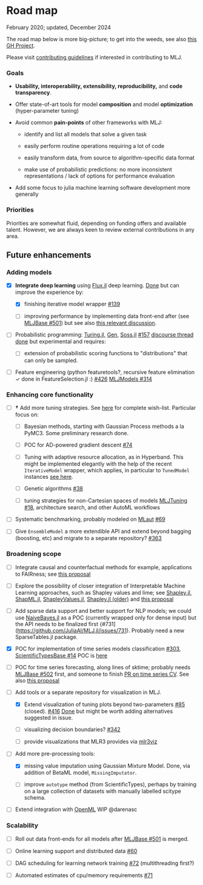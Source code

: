 # Road map

February 2020; updated, December 2024

The road map below is more big-picture; to get into the weeds, see also [this GH
Project](https://github.com/orgs/JuliaAI/projects/1).

Please visit [contributing guidelines](CONTRIBUTING.md) if interested
in contributing to MLJ.

### Goals

-   **Usability, interoperability, extensibility, reproducibility,**
	and **code transparency**.

-   Offer state-of-art tools for model **composition** and model
	**optimization** (hyper-parameter tuning)

-   Avoid common **pain-points** of other frameworks with MLJ:

	-   identify and list all models that solve a given task

	-   easily perform routine operations requiring a lot of code

	-   easily transform data, from source to algorithm-specific data format

	-   make use of probabilistic predictions: no more inconsistent representations / lack
		of options for performance evaluation

-   Add some focus to julia machine learning software development more
	generally

### Priorities

Priorities are somewhat fluid, depending on funding offers and available talent. However,
we are always keen to review external contributions in any area.

## Future enhancements

### Adding models

- [x] **Integrate deep learning** using [Flux.jl](https://github.com/FluxML/Flux.jl.git) deep learning.  [Done](https://github.com/FluxML/MLJFlux.jl) but can
  improve the experience by:

  - [x] finishing iterative model wrapper [#139](https://github.com/JuliaAI/MLJ.jl/issues/139)

  - [ ] improving performance by implementing data front-end after (see [MLJBase
  #501](https://github.com/JuliaAI/MLJBase.jl/pull/501)) but see also [this relevant discussion](https://github.com/FluxML/MLJFlux.jl/issues/97).


-  [ ] Probabilistic programming:
   [Turing.jl](https://github.com/TuringLang/Turing.jl),
   [Gen](https://github.com/probcomp/Gen),
   [Soss.jl](https://github.com/cscherrer/Soss.jl.git)
   [#157](https://github.com/JuliaAI/MLJ.jl/issues/157)
   [discourse
   thread](https://discourse.julialang.org/t/ppl-connection-to-mlj-jl/28736)
   [done](https://github.com/tlienart/SossMLJ.jl) but experimental and
   requires:

   - [ ] extension of probabilistic scoring functions to
	 "distributions" that can only be sampled.

-   [ ] Feature engineering (python featuretools?, recursive feature
	elimination ✓ done in FeatureSelection.jl :)
	[#426](https://github.com/JuliaAI/MLJ.jl/issues/426) [MLJModels #314](https://github.com/JuliaAI/MLJModels.jl/issues/314)


### Enhancing core functionality

-   [ ] **†** Add more tuning
	strategies. See [here](https://github.com/JuliaAI/MLJTuning.jl#what-is-provided-here)
	for complete
	wish-list. Particular focus on:

	- [ ] Bayesian methods, starting with Gaussian Process methods a
	  la PyMC3. Some preliminary research done.

	- [ ] POC for AD-powered gradient descent [#74](https://github.com/JuliaAI/MLJ.jl/issues/74)

	- [ ] Tuning with adaptive resource allocation, as in
	  Hyperband. This might be implemented elegantly with the help of
	  the recent `IterativeModel` wrapper, which applies, in
	  particular to `TunedModel` instances [see
	  here](https://JuliaAI.github.io/MLJ.jl/dev/controlling_iterative_models/#Using-training-losses,-and-controlling-model-tuning).

	- [ ] Genetic algorithms
[#38](https://github.com/JuliaAI/MLJ.jl/issues/38)

	- [ ] tuning strategies for non-Cartesian spaces of models [MLJTuning
	#18](https://github.com/JuliaAI/MLJTuning.jl/issues/18), architecture search, and other AutoML workflows

- [ ]  Systematic benchmarking, probably modeled on
	[MLaut](https://arxiv.org/abs/1901.03678) [#69](https://github.com/JuliaAI/MLJ.jl/issues/74)

- [ ]   Give `EnsembleModel` a more extendible API and extend beyond bagging
	(boosting, etc) and migrate to a separate repository?
	[#363](https://github.com/JuliaAI/MLJ.jl/issues/363)


### Broadening scope

- [ ] Integrate causal and counterfactual methods for example,
  applications to FAIRness; see [this
  proposal](https://julialang.org/jsoc/gsoc/MLJ/#causal_and_counterfactual_methods_for_fairness_in_machine_learning)

- [ ] Explore the possibility of closer integration of Interpretable
  Machine Learning approaches, such as Shapley values and lime; see
  [Shapley.jl](https://gitlab.com/ExpandingMan/Shapley.jl),
  [ShapML.jl](https://github.com/nredell/ShapML.jl),
  [ShapleyValues.jl](https://github.com/slundberg/ShapleyValues.jl),
  [Shapley.jl (older)](https://github.com/frycast/Shapley.jl) and
  [this
  proposal](https://julialang.org/jsoc/gsoc/MLJ/#interpretable_machine_learning_in_julia)

- [ ] Add sparse data support and better support for NLP models; we
	could use [NaiveBayes.jl](https://github.com/dfdx/NaiveBayes.jl)
	as a POC (currently wrapped only for dense input) but the API
	needs to be finalized first
	{#731](https://github.com/JuliaAI/MLJ.jl/issues/731). Probably
	need a new SparseTables.jl package.

- [x] POC for implementation of time series models classification
	[#303](https://github.com/JuliaAI/MLJ.jl/issues/303),
	[ScientificTypesBase #14](https://github.com/JuliaAI/ScientificTypesBase.jl/issues/14) POC is [here](https://github.com/JuliaAI/TimeSeriesClassification.jl)

- [ ] POC for time series forecasting, along lines of sktime; probably needs [MLJBase
	#502](https://github.com/JuliaAI/MLJBase.jl/issues/502)
	first, and someone to finish [PR on time series
	CV](https://github.com/JuliaAI/MLJBase.jl/pull/331). See also [this proposal](https://julialang.org/jsoc/gsoc/MLJ/#time_series_forecasting_at_scale_-_speed_up_via_julia)

- [ ]   Add tools or a separate repository for visualization in MLJ.

	- [x] Extend visualization of tuning plots beyond two-parameters
	[#85](https://github.com/JuliaAI/MLJ.jl/issues/85)
	(closed).
	[#416](https://github.com/JuliaAI/MLJ.jl/issues/416)
	[Done](https://github.com/JuliaAI/MLJTuning.jl/pull/121) but might be worth adding alternatives suggested in issue.

	- [ ] visualizing decision boundaries? [#342](https://github.com/JuliaAI/MLJ.jl/issues/342)

	- [ ] provide visualizations that MLR3 provides via [mlr3viz](https://github.com/mlr-org/mlr3viz)

- [ ] Add more pre-processing tools:

  - [x] missing value imputation using Gaussian Mixture Model. Done,
	via addition of BetaML model, `MissingImputator`.

  - [ ] improve `autotype` method (from ScientificTypes), perhaps by
	training on a large collection of datasets with manually labelled
	scitype schema.
	
- [ ] Extend integration with [OpenML](https://www.openml.org) WIP @darenasc


### Scalability

- [ ]   Roll out data front-ends for all models after  [MLJBase
  #501](https://github.com/JuliaAI/MLJBase.jl/pull/501)
  is merged.

- [ ]  Online learning support and distributed data
	[#60](https://github.com/JuliaAI/MLJ.jl/issues/60)

- [ ]  DAG scheduling for learning network training
	[#72](https://github.com/JuliaAI/MLJ.jl/issues/72)
	(multithreading first?)

- [ ]  Automated estimates of cpu/memory requirements
	[#71](https://github.com/JuliaAI/MLJ.jl/issues/71)

